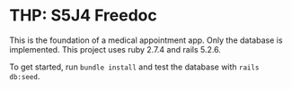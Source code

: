 # THP: S5J4 Freedoc

This is the foundation of a medical appointment app. Only the database is implemented. This
project uses ruby 2.7.4 and rails 5.2.6.

To get started, run `bundle install` and test the database with `rails db:seed`.

